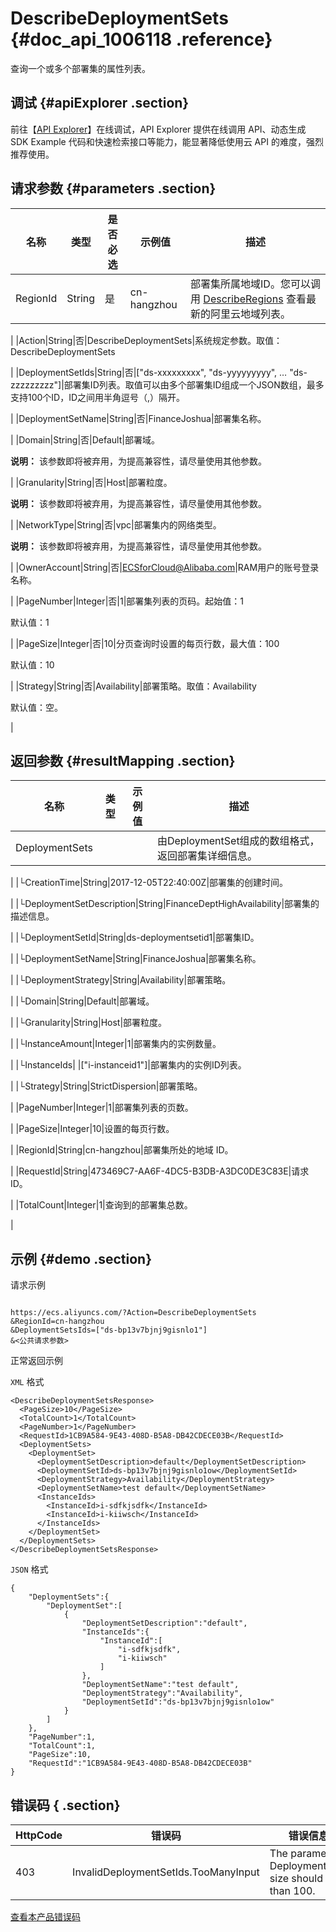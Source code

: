 # DescribeDeploymentSets {#doc_api_1006118 .reference}

查询一个或多个部署集的属性列表。

## 调试 {#apiExplorer .section}

前往【[API Explorer](https://api.aliyun.com/#product=Ecs&api=DescribeDeploymentSets)】在线调试，API Explorer 提供在线调用 API、动态生成 SDK Example 代码和快速检索接口等能力，能显著降低使用云 API 的难度，强烈推荐使用。

## 请求参数 {#parameters .section}

|名称|类型|是否必选|示例值|描述|
|--|--|----|---|--|
|RegionId|String|是|cn-hangzhou|部署集所属地域ID。您可以调用 [DescribeRegions](~~25609~~) 查看最新的阿里云地域列表。

 |
|Action|String|否|DescribeDeploymentSets|系统规定参数。取值：DescribeDeploymentSets

 |
|DeploymentSetIds|String|否|\["ds-xxxxxxxxx", "ds-yyyyyyyyy", … "ds-zzzzzzzzz"\]|部署集ID列表。取值可以由多个部署集ID组成一个JSON数组，最多支持100个ID，ID之间用半角逗号（,）隔开。

 |
|DeploymentSetName|String|否|FinanceJoshua|部署集名称。

 |
|Domain|String|否|Default|部署域。

 **说明：** 该参数即将被弃用，为提高兼容性，请尽量使用其他参数。

 |
|Granularity|String|否|Host|部署粒度。

 **说明：** 该参数即将被弃用，为提高兼容性，请尽量使用其他参数。

 |
|NetworkType|String|否|vpc|部署集内的网络类型。

 **说明：** 该参数即将被弃用，为提高兼容性，请尽量使用其他参数。

 |
|OwnerAccount|String|否|ECSforCloud@Alibaba.com|RAM用户的账号登录名称。

 |
|PageNumber|Integer|否|1|部署集列表的页码。起始值：1

 默认值：1

 |
|PageSize|Integer|否|10|分页查询时设置的每页行数，最大值：100

 默认值：10

 |
|Strategy|String|否|Availability|部署策略。取值：Availability

 默认值：空。

 |

## 返回参数 {#resultMapping .section}

|名称|类型|示例值|描述|
|--|--|---|--|
|DeploymentSets| | |由DeploymentSet组成的数组格式，返回部署集详细信息。

 |
|└CreationTime|String|2017-12-05T22:40:00Z|部署集的创建时间。

 |
|└DeploymentSetDescription|String|FinanceDeptHighAvailability|部署集的描述信息。

 |
|└DeploymentSetId|String|ds-deploymentsetid1|部署集ID。

 |
|└DeploymentSetName|String|FinanceJoshua|部署集名称。

 |
|└DeploymentStrategy|String|Availability|部署策略。

 |
|└Domain|String|Default|部署域。

 |
|└Granularity|String|Host|部署粒度。

 |
|└InstanceAmount|Integer|1|部署集内的实例数量。

 |
|└InstanceIds| |\["i-instanceid1"\]|部署集内的实例ID列表。

 |
|└Strategy|String|StrictDispersion|部署策略。

 |
|PageNumber|Integer|1|部署集列表的页数。

 |
|PageSize|Integer|10|设置的每页行数。

 |
|RegionId|String|cn-hangzhou|部署集所处的地域 ID。

 |
|RequestId|String|473469C7-AA6F-4DC5-B3DB-A3DC0DE3C83E|请求 ID。

 |
|TotalCount|Integer|1|查询到的部署集总数。

 |

## 示例 {#demo .section}

请求示例

``` {#request_demo}

https://ecs.aliyuncs.com/?Action=DescribeDeploymentSets
&RegionId=cn-hangzhou
&DeploymentSetsIds=["ds-bp13v7bjnj9gisnlo1"]
&<公共请求参数>

```

正常返回示例

`XML` 格式

``` {#xml_return_success_demo}
<DescribeDeploymentSetsResponse>
  <PageSize>10</PageSize>
  <TotalCount>1</TotalCount>
  <PageNumber>1</PageNumber>
  <RequestId>1CB9A584-9E43-408D-B5A8-DB42CDECE03B</RequestId>
  <DeploymentSets>
    <DeploymentSet>
      <DeploymentSetDescription>default</DeploymentSetDescription>
      <DeploymentSetId>ds-bp13v7bjnj9gisnlo1ow</DeploymentSetId>
      <DeploymentStrategy>Availability</DeploymentStrategy>
      <DeploymentSetName>test default</DeploymentSetName>
      <InstanceIds>
        <InstanceId>i-sdfkjsdfk</InstanceId>
        <InstanceId>i-kiiwsch</InstanceId>
      </InstanceIds>
    </DeploymentSet>
  </DeploymentSets>
</DescribeDeploymentSetsResponse>

```

`JSON` 格式

``` {#json_return_success_demo}
{
	"DeploymentSets":{
		"DeploymentSet":[
			{
				"DeploymentSetDescription":"default",
				"InstanceIds":{
					"InstanceId":[
						"i-sdfkjsdfk",
						"i-kiiwsch"
					]
				},
				"DeploymentSetName":"test default",
				"DeploymentStrategy":"Availability",
				"DeploymentSetId":"ds-bp13v7bjnj9gisnlo1ow"
			}
		]
	},
	"PageNumber":1,
	"TotalCount":1,
	"PageSize":10,
	"RequestId":"1CB9A584-9E43-408D-B5A8-DB42CDECE03B"
}
```

## 错误码 { .section}

|HttpCode|错误码|错误信息|描述|
|--------|---|----|--|
|403|InvalidDeploymentSetIds.TooManyInput|The parameter DeploymentSets size should less than 100.|指定的 DeploymentSets 数量大于 100。|

[查看本产品错误码](https://error-center.aliyun.com/status/product/Ecs)

